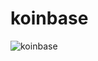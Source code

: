 # koinbase

![koinbase](https://github.com/user-attachments/assets/c368102e-e0da-45a6-99be-54032569d495)
